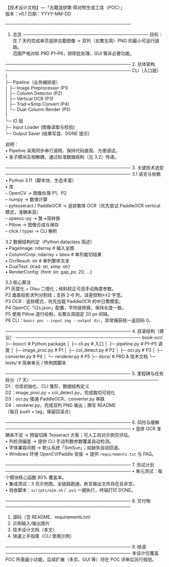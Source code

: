 【技术设计文档】—「古籍竖排繁‧简对照生成工具（POC）」  
版本：v0.1 日期：YYYY-MM-DD

────────────────────────────────────────
1. 总览
────────────────────────────────────────
目标：在 7 天内完成单页竖排古籍图像 → 双列（右繁左简）PNG 的最小可运行链路。  
范围严格对标 PRD P1–P6，排除批处理、GUI 等非必要功能。

────────────────────────────────────────
2. 总体架构
────────────────────────────────────────
CLI（入口层）  
│  
├─ Pipeline（业务编排层）  
│  ├─ Image Preprocessor (P1)  
│  ├─ Column Detector    (P2)  
│  ├─ Vertical OCR       (P3)  
│  ├─ Trad→Simp Convert (P4)  
│  └─ Dual-Column Render (P5)  
│  
└─ IO 层  
   ├─ Input Loader  (图像读取与校验)  
   └─ Output Saver  (结果写盘、DONE 提示)

说明：  
• Pipeline 采用同步串行调用，保持代码直观、方便调试。  
• 各子模块互相解耦，通过标准数据结构（见 3.2）传递。

────────────────────────────────────────
3. 关键技术选型
────────────────────────────────────────
3.1 语言与依赖  
• Python 3.11（脚本快、生态丰富）  
• 库  
  – OpenCV      → 图像处理 P1、P2  
  – numpy        → 数值计算  
  – pytesseract / PaddleOCR → 竖排繁体 OCR（优先尝试 PaddleOCR vertical 模式，准确率高）  
  – opencc-py     → 繁→简转换  
  – Pillow             → 图像合成与保存  
  – click / typer      → CLI 解析

3.2 数据结构约定（Python dataclass 简述）  
• PageImage: ndarray     # 输入全图  
• ColumnCrop: ndarray + bbox  # 单列裁切结果  
• OcrResult: str              # 单列繁体文本  
• DualText: {trad: str, simp: str}  
• RenderConfig: {font: str, gap_px: 20, …}

3.3 核心算法  
P1 灰度化 + Otsu 二值化；倾斜校正可选手动角度参数。  
P2 垂直投影求列分割线；支持 2–6 列，误差控制≤±2 字宽。  
P3 OCR：竖排模式，优先加载 PaddleOCR 的中日繁模型。  
P4 OpenCC「t2s.json」配置，字符级转换，保持长度一致。  
P5 使用 Pillow 逐行绘制，右繁左简固定 20 px 间隔。  
P6 CLI：`boocr poc --input img --output dir`，异常捕获统一返回码 0。

────────────────────────────────────────
4. 目录结构（建议）
────────────────────────────────────────
book-ocr/
├─ boocr/            # Python package
│  ├─ cli.py         # 入口
│  ├─ pipeline.py    # P1–P5 调度
│  ├─ image_proc.py  # P1
│  ├─ col_detect.py  # P2
│  ├─ ocr.py         # P3
│  ├─ converter.py   # P4
│  └─ renderer.py    # P5
├─ docs/             # PRD & 技术文档
└─ tests/            # 简单单元 / 样例图脚本

────────────────────────────────────────
5. 里程碑与任务拆分（7 天）
────────────────────────────────────────
D1：仓库初始化、CLI 雏形、数据结构定义  
D2：image_proc.py + col_detect.py，完成裁切可视化  
D3：ocr.py 接通 PaddleOCR，converter.py 串联  
D4：renderer.py，完成双列 PNG 输出；撰写 README  
（每日 push + tag，保留回滚点）

────────────────────────────────────────
6. 风险与缓解
────────────────────────────────────────
• 竖排 OCR 准确率不足 → 预留切换 Tesseract 方案；可人工校对示例页评估。  
• 列检测偏差 → 提供 CLI 手动列数参数覆盖自动检测。  
• 字体兼容问题 → 默认系统「SimSun」；如缺失自动回退。  
• Windows 环境 OpenCV/Paddle 安装 → 提供 `requirements.txt` 与 FAQ。

────────────────────────────────────────
7. 测试计划
────────────────────────────────────────
• 单元测试：每个模块核心函数 80% 覆盖率。  
• 集成测试：3 页示例图，全链路跑通，断言输出文件存在且非空。  
• 验收脚本：`scripts/e2e.sh` / `.ps1` 一键执行，终端打印 DONE。

────────────────────────────────────────
8. 交付物
────────────────────────────────────────
1. 源码（含 README、requirements.txt）  
2. 示例输入/输出图片  
3. 技术设计文档（本文）  
4. 快速上手指南（CLI 使用示例）

────────────────────────────────────────
9. 结语
────────────────────────────────────────
本设计仅覆盖 POC 所需最小功能，后续扩展（多页、GUI 等）将在 POC 评审后另行规划。 